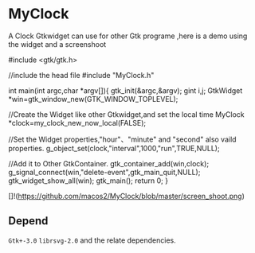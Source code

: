 # MyClock
A Clock Gtkwidget can use for other Gtk programe ,here is a demo using the widget and a screenshoot

#include <gtk/gtk.h>

//include the head file
#include "MyClock.h"

int main(int argc,char *argv[]){
	gtk_init(&argc,&argv);
	gint i,j;
	GtkWidget *win=gtk_window_new(GTK_WINDOW_TOPLEVEL);
  
  //Create the Widget like other Gtkwidget,and set the local time
	MyClock *clock=my_clock_new_now_local(FALSE);
  
  //Set the Widget properties,"hour"、"minute" and "second" also vaild properties.
	g_object_set(clock,"interval",1000,"run",TRUE,NULL);

  //Add it to Other GtkContainer.
	gtk_container_add(win,clock);
	g_signal_connect(win,"delete-event",gtk_main_quit,NULL);
	gtk_widget_show_all(win);
	gtk_main();
	return 0;
}


[]!(https://github.com/macos2/MyClock/blob/master/screen_shoot.png)

Depend
------
`Gtk+-3.0` `librsvg-2.0` and the relate dependencies.
